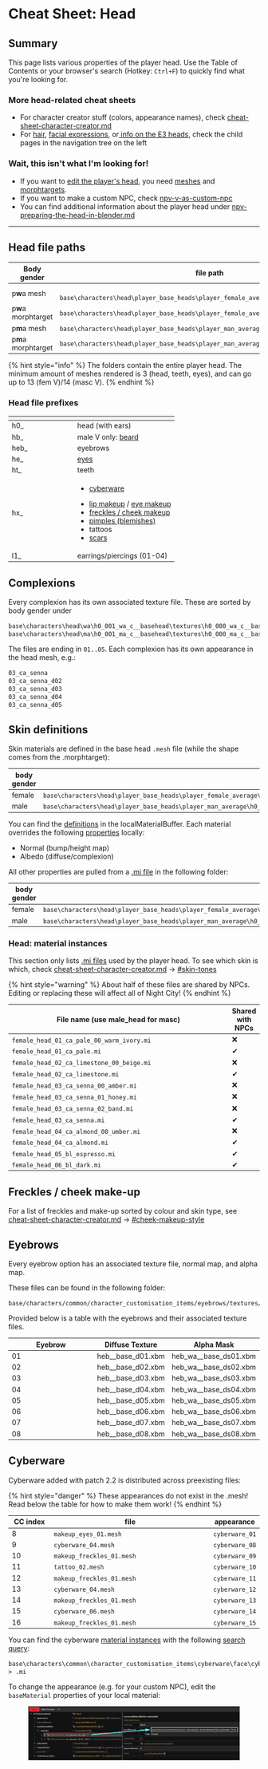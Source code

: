 # Cheat Sheet: Head

## Summary

This page lists various properties of the player head. Use the Table of Contents or your browser's search (Hotkey: `Ctrl+F`) to quickly find what you're looking for.

### More head-related cheat sheets

* For character creator stuff (colors, appearance names), check [cheat-sheet-character-creator.md](../cheat-sheet-character-creator.md "mention")
* For [hair](hair.md), [facial expressions](cheat-sheet-facial-expressions.md), or[ info on the E3 heads](cheat-sheet-e3-heads.md), check the child pages in the navigation tree on the left

### Wait, this isn't what I'm looking for!

* If you want to [edit the player's head](../../../modding-guides/npcs/a-new-head-for-v.md), you need [meshes](../../files-and-what-they-do/3d-objects-.mesh-files) and [morphtargets](../../3d-modelling/morphtargets.md).
* If you want to make a custom NPC, check [npv-v-as-custom-npc](../../../modding-guides/npcs/npv-v-as-custom-npc/ "mention")
* You can find additional information about the player head under [npv-preparing-the-head-in-blender.md](../../../modding-guides/npcs/npv-v-as-custom-npc/npv-preparing-the-head-in-blender.md "mention")

***

## Head file paths

<table data-header-hidden><thead><tr><th width="166.33333333333331">Body gender</th><th>file path</th></tr></thead><tbody><tr><td>p<strong>w</strong>a mesh</td><td><br><code>base\characters\head\player_base_heads\player_female_average\h0_000_pwa_c__basehead\</code></td></tr><tr><td>p<strong>w</strong>a morphtarget</td><td><code>base\characters\head\player_base_heads\player_female_average > .morphtarget</code></td></tr><tr><td>p<strong>m</strong>a mesh</td><td><code>base\characters\head\player_base_heads\player_man_average\h0_000_pma_c__basehead</code></td></tr><tr><td>p<strong>m</strong>a morphtarget</td><td><code>base\characters\head\player_base_heads\player_man_average > .morphtarget</code></td></tr></tbody></table>



{% hint style="info" %}
The folders contain the entire player head. The minimum amount of meshes rendered is 3 (head, teeth, eyes), and can go up to 13 (fem V)/14 (masc V).
{% endhint %}

### Head file prefixes

<table><thead><tr><th width="117.333251953125"></th><th></th></tr></thead><tbody><tr><td>h0_</td><td>head (with ears)</td></tr><tr><td>hb_</td><td>male V only: <a href="../cheat-sheet-character-creator.md#beard">beard</a></td></tr><tr><td>heb_</td><td>eyebrows</td></tr><tr><td>he_</td><td><a href="../cheat-sheet-character-creator.md#eye-colour">eyes</a></td></tr><tr><td>ht_</td><td>teeth</td></tr><tr><td>hx_<br></td><td><ul><li><a href="../cheat-sheet-character-creator.md#cyberware">cyberware</a></li></ul><ul><li><a href="../cheat-sheet-character-creator.md#lip-makeup">lip </a><a href="../cheat-sheet-character-creator.md#lip-makeup">makeup</a> / <a href="../cheat-sheet-character-creator.md#eye-make-up">eye makeup</a></li><li><a href="../cheat-sheet-character-creator.md#cheek-makeup-style">freckles / cheek makeup</a></li><li><a href="../cheat-sheet-character-creator.md#blemishes">pimples (blemishes)</a></li><li>tattoos</li><li><a href="../cheat-sheet-character-creator.md#facial-scars-and-submeshes">scars</a></li></ul></td></tr><tr><td>l1_</td><td>earrings/piercings (01-04)</td></tr></tbody></table>

## Complexions

Every complexion has its own associated texture file. These are sorted by body gender under

```
base\characters\head\wa\h0_001_wa_c__basehead\textures\h0_000_wa_c__basehead_d0X.xbm
base\characters\head\ma\h0_001_ma_c__basehead\textures\h0_000_ma_c__basehead_d0X.xbm
```

The files are ending in `01..05`. Each complexion has its own appearance in the head mesh, e.g.:

```
03_ca_senna
03_ca_senna_d02
03_ca_senna_d03
03_ca_senna_d04
03_ca_senna_d05
```

## Skin definitions

Skin materials are defined in the base head `.mesh` file (while the shape comes from the .morphtarget):

<table><thead><tr><th width="130.333251953125">body gender</th><th></th></tr></thead><tbody><tr><td>female </td><td><code>base\characters\head\player_base_heads\player_female_average\h0_000_pwa_c__basehead\h0_000_pwa_c__basehead.mesh</code></td></tr><tr><td>male </td><td><code>base\characters\head\player_base_heads\player_man_average\h0_000_pma_c__basehead\h0_000_pma_c__basehead.mesh</code></td></tr></tbody></table>

You can find the [definitions](../../files-and-what-they-do/3d-objects-.mesh-files#step-3-material-definition) in the localMaterialBuffer. Each material overrides the following [properties](../../materials/configuring-materials/#checking-material-properties) locally:

* Normal (bump/height map)
* Albedo (diffuse/complexion)

All other properties are pulled from a [.mi file](../../files-and-what-they-do/file-formats/materials/re-using-materials-.mi.md) in the following folder:

<table><thead><tr><th width="128">body gender</th><th></th></tr></thead><tbody><tr><td>female </td><td><code>base\characters\head\player_base_heads\player_female_average\h0_000_pwa_c__basehead\textures</code></td></tr><tr><td>male </td><td><code>base\characters\head\player_base_heads\player_man_average\h0_000_pma_c__basehead\textures</code></td></tr></tbody></table>

### Head: material instances

This section only lists [.mi files](../../files-and-what-they-do/file-formats/materials/re-using-materials-.mi.md) used by the player head. To see which skin is which, check [cheat-sheet-character-creator.md](../cheat-sheet-character-creator.md "mention") -> [#skin-tones](../cheat-sheet-character-creator.md#skin-tones "mention")

{% hint style="warning" %}
About half of these files are shared by NPCs. Editing or replacing these will affect all of Night City!
{% endhint %}

<table><thead><tr><th width="550">File name (use male_head for masc)</th><th>Shared with NPCs</th></tr></thead><tbody><tr><td><code>female_head_01_ca_pale_00_warm_ivory.mi</code></td><td>❌</td></tr><tr><td><code>female_head_01_ca_pale.mi</code></td><td>✔</td></tr><tr><td><code>female_head_02_ca_limestone_00_beige.mi</code></td><td>❌</td></tr><tr><td><code>female_head_02_ca_limestone.mi</code></td><td>✔</td></tr><tr><td><code>female_head_03_ca_senna_00_amber.mi</code></td><td>❌</td></tr><tr><td><code>female_head_03_ca_senna_01_honey.mi</code></td><td>❌</td></tr><tr><td><code>female_head_03_ca_senna_02_band.mi</code></td><td>❌</td></tr><tr><td><code>female_head_03_ca_senna.mi</code></td><td>✔</td></tr><tr><td><code>female_head_04_ca_almond_00_umber.mi</code></td><td>❌</td></tr><tr><td><code>female_head_04_ca_almond.mi</code></td><td>✔</td></tr><tr><td><code>female_head_05_bl_espresso.mi</code></td><td>✔</td></tr><tr><td><code>female_head_06_bl_dark.mi</code></td><td>✔</td></tr></tbody></table>

## **Freckles / cheek make-up**

For a list of freckles and make-up sorted by colour and skin type, see [cheat-sheet-character-creator.md](../cheat-sheet-character-creator.md "mention") -> [#cheek-makeup-style](../cheat-sheet-character-creator.md#cheek-makeup-style "mention")

## Eyebrows

Ev~~e~~ry eyebrow option has an associated texture file, normal map, and alpha map.

These files can be found in the following folder:

```
base/characters/common/character_customisation_items/eyebrows/textures/
```

Provided below is a table with the eyebrows and their associated texture files.

<table><thead><tr><th width="157">Eyebrow</th><th>Diffuse Texture</th><th>Alpha Mask</th></tr></thead><tbody><tr><td>01</td><td>heb__base_d01.xbm</td><td>heb_wa__base_ds01.xbm</td></tr><tr><td>02</td><td>heb__base_d02.xbm</td><td>heb_wa__base_ds02.xbm</td></tr><tr><td>03</td><td>heb__base_d03.xbm</td><td>heb_wa__base_ds03.xbm</td></tr><tr><td>04</td><td>heb__base_d04.xbm</td><td>heb_wa__base_ds04.xbm</td></tr><tr><td>05</td><td>heb__base_d05.xbm</td><td>heb_wa__base_ds05.xbm</td></tr><tr><td>06</td><td>heb__base_d06.xbm</td><td>heb_wa__base_ds06.xbm</td></tr><tr><td>07</td><td>heb__base_d07.xbm</td><td>heb_wa__base_ds07.xbm</td></tr><tr><td>08</td><td>heb__base_d08.xbm</td><td>heb_wa__base_ds08.xbm</td></tr></tbody></table>

## Cyberware

Cyberware added with patch 2.2 is distributed across preexisting files:

{% hint style="danger" %}
These appearances do not exist in the .mesh! Read below the table for how to make them work!
{% endhint %}

<table><thead><tr><th width="95.73333740234375">CC index</th><th width="415.4666748046875">file</th><th>appearance</th></tr></thead><tbody><tr><td>8</td><td><code>makeup_eyes_01.mesh</code></td><td><code>cyberware_01</code></td></tr><tr><td>9</td><td><code>cyberware_04.mesh</code></td><td><code>cyberware_08</code></td></tr><tr><td>10</td><td><code>makeup_freckles_01.mesh</code></td><td><code>cyberware_09</code></td></tr><tr><td>11</td><td><code>tattoo_02.mesh</code></td><td><code>cyberware_10</code></td></tr><tr><td>12</td><td><code>makeup_freckles_01.mesh</code></td><td><code>cyberware_11</code></td></tr><tr><td>13</td><td><code>cyberware_04.mesh</code></td><td><code>cyberware_12</code></td></tr><tr><td>14</td><td><code>makeup_freckles_01.mesh</code></td><td><code>cyberware_13</code></td></tr><tr><td>15</td><td><code>cyberware_06.mesh</code></td><td><code>cyberware_14</code></td></tr><tr><td>16</td><td><code>makeup_freckles_01.mesh</code></td><td><code>cyberware_15</code></td></tr></tbody></table>

You can find the cyberware [material instances](../../files-and-what-they-do/file-formats/materials/re-using-materials-.mi.md) with the following [search query](https://app.gitbook.com/s/-MP_ozZVx2gRZUPXkd4r/wolvenkit-app/usage/wolvenkit-search-finding-files):&#x20;

```
base\characters\common\character_customisation_items\cyberware\face\cyberware > .mi
```

To change the appearance (e.g. for your custom NPC), edit the `baseMaterial` properties of your local material:

<figure><img src="../../../.gitbook/assets/cyberware_2-2_custompath_mi.png" alt=""><figcaption></figcaption></figure>
